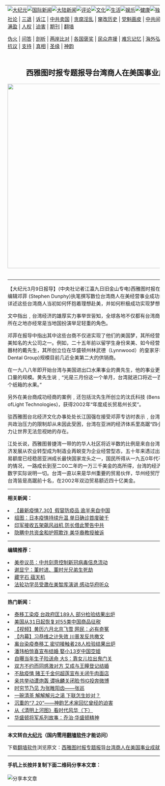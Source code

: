 <a name="1" id="1" target="_blank"></a><span id="1"></span>
<table align=center border="0"><tr><td colspan="2" VALIGN=TOP><a href="https://github.com/oeojha307/djy/blob/master/gb/nsc413.md#1"><img src="https://raw.githubusercontent.com/oeojha307/www/master/t/djy/1.jpg" title="大纪元"></a><a href="https://github.com/oeojha307/djy/blob/master/gb/n24hr.md#1"><img src="https://raw.githubusercontent.com/oeojha307/www/master/t/djy/3.jpg" title="国际新闻"></a><a href="https://github.com/oeojha307/djy/blob/master/gb/nsc413.md#1"><img src="https://raw.githubusercontent.com/oeojha307/www/master/t/djy/4.jpg" title="大陆新闻"></a><a href="https://github.com/oeojha307/djy/blob/master/gb/news392.md#1"><img src="https://raw.githubusercontent.com/oeojha307/www/master/t/djy/5.jpg" title="评论"></a><a href="https://github.com/oeojha307/djy/blob/master/gb/news2007.md#1"><img src="https://raw.githubusercontent.com/oeojha307/www/master/t/djy/6.jpg" title="文化"></a><a href="https://github.com/oeojha307/djy/blob/master/gb/news2008.md#1"><img src="https://raw.githubusercontent.com/oeojha307/www/master/t/djy/7.jpg" title="生活"></a><a href="https://github.com/oeojha307/djy/blob/master/gb/ncyule.md#1"><img src="https://raw.githubusercontent.com/oeojha307/www/master/t/djy/8.jpg" title="娱乐"></a><a href="https://github.com/oeojha307/djy/blob/master/gb/nsc1002.md#1"><img src="https://raw.githubusercontent.com/oeojha307/www/master/t/djy/9.jpg" title="健康"><a href="https://github.com/oeojha307/djy/blob/master/gb/nf6092.md#1"><img src="https://raw.githubusercontent.com/oeojha307/www/master/t/djy/10a.jpg" title="独家"></a><a href="https://github.com/oeojha307/djy/blob/master/gb/nf4514.md#1"><img src="https://raw.githubusercontent.com/oeojha307/www/master/t/djy/12a.jpg" title="头条"></a></td></tr>
<tr><td colspan="2" VALIGN=TOP><a target="_blank" href="https://github.com/oeojha307/djy/blob/master/gb/9p.md#1">社论</a> | <a target="_blank" href="https://github.com/oeojha307/djy/blob/master/gb/nf5657.md#1">三退</a> | <a target="_blank" href="https://github.com/oeojha307/djy/blob/master/gb/nf6124.md#1">诉江</a> | <a target="_blank" href="https://github.com/oeojha307/djy/blob/master/gb/nf1176117.md#1">中共卖国</a> | <a target="_blank" href="https://github.com/oeojha307/djy/blob/master/gb/nf5773.md#1">贪腐淫乱</a> | <a target="_blank" href="https://github.com/oeojha307/djy/blob/master/gb/nf1176115.md#1">窜改历史</a> | <a target="_blank" href="https://github.com/oeojha307/djy/blob/master/gb/nf1176107.md#1">党魁画皮</a> | <a target="_blank" href="https://github.com/oeojha307/djy/blob/master/gb/nf1320400.md#1">中共间谍</a> | <a target="_blank" href="https://github.com/oeojha307/djy/blob/master/gb/nf1176114.md#1">破坏传统</a> | <a target="_blank" href="https://github.com/oeojha307/ntdtv/blob/master/gb/prog447_1.md#1">恶贯满盈</a> | <a target="_blank" href="https://github.com/oeojha307/djy/blob/master/gb/ncid278.md#1">人权</a> | <a target="_blank" href="https://github.com/oeojha307/djy/blob/master/gb/nf1176111.md#1">迫害</a> | <a target="_blank" href="https://gitlab.com/szzdlab/mh-qikan/blob/master/README.md#1">期刊</a> | <a target="_blank" href="https://github.com/oeojha307/www/blob/master/README.md?zsrh#8">翻墙</a></p><p><a target="_blank" href="https://github.com/oeojha307/djy/blob/master/gb/nf5562.md#1">伪火</a> | <a target="_blank" href="https://github.com/oeojha307/djy/blob/master/gb/nf4378.md#1">问答</a> | <a target="_blank" href="https://github.com/oeojha307/djy/blob/master/gb/nf5792.md#1">剖析</a> | <a target="_blank" href="https://github.com/oeojha307/djy/blob/master/gb/nf5735.md#1">两岸比对</a> | <a target="_blank" href="https://github.com/oeojha307/djy/blob/master/gb/nf6119.md#1">各国褒奖</a> | <a target="_blank" href="https://github.com/oeojha307/djy/blob/master/gb/nf6120.md#1">民众声援</a> | <a target="_blank" href="https://github.com/oeojha307/djy/blob/master/gb/nf1188594.md#1">难忘记忆</a> | <a target="_blank" href="https://github.com/oeojha307/djy/blob/master/gb/nf3180.md#1">海外弘传</a> | <a target="_blank" href="https://github.com/oeojha307/djy/blob/master/gb/nf5410.md#1">万人上访</a> | <a target="_blank" href="https://github.com/oeojha307/ntdtv/blob/master/gb/prog1530_1.md#1">和平抗议</a> | <a target="_blank" href="https://github.com/oeojha307/djy/blob/master/gb/nf4386.md#1">支持</a> | <a target="_blank" href="https://github.com/oeojha307/djy/blob/master/gb/nf4389.md#1">真相</a> | <a target="_blank" href="https://github.com/oeojha307/djy/blob/master/gb/nf5790.md#1">圣缘</a> | <a target="_blank" href="https://github.com/oeojha307/djy/blob/master/gb/nf4786.md#1">神韵</a></td></tr>
<tr><td VALIGN=TOP width="626"><h2 align=center>西雅图时报专题报导台湾商人在美国事业成就</h2>
<img width="600" src="https://i.epochtimes.com/assets/uploads/2020/06/0516_12-320x200.jpg" />
<h6></h6>
<hr>
	<p>【大纪元3月9日报导】(中央社记者江瀛九日旧金山专电)西雅图时报在经济版刊出由编辑邓菲 (Stephen Dunphy)执笔撰写数位台湾商人在美经营事业成功的报导，内容详述这些台湾商人当初如何怀抱着理想赴美，并如何积极成功实现梦想的历程。</p>
<p>文中指出﹐台湾经济的雄厚实力事举世皆知，全球各地不仅都有台湾商人的足迹，其所在之地亦经常是当地国扮演举足轻重的角色。</p>
<p>邓菲在报导中指出其中这些台商不仅进实现了他们的美国梦，其所经营的事业亦是全美知名的大公司之一。例如，二十五年前以留学生身份来美、如今经营牙医诊所设备器材的戴先生，其所创立位在华盛顿州林武德（Lynnwood）的皇家牙科集团 (Royal Dental Group)规模目前几近全美第二大的供销商。</p>
<p>在一九八八年即开始台湾与美国进出口水果事业的黄先生，他的事业更有两百货柜出口量的规模。黄先生说﹐“光是三月份这一个单月，台湾就进口将近一百三十七万九千个纸箱的水果。”</p>
<p>另外在美台商成功经商的案例﹐还包括沈先生所创立的沈氏科技 (Benson Shen ofLight Technologies)，获得2002年“年度成长贸易州长奖”。</p>
<p>驻西雅图台北经济文化办事处处长江国强在接受邓菲专访时表示﹐台湾虽受到外在中共政治压力的限制却从未因此受困，台湾在亚洲的经济体系里高踞“四小虎”的经济实力让世界无法忽视她的存在。</p>
<p>江处长说，西雅图普捷湾一带的的华人社区将近半数的比例是来自台湾，过去台湾经济发展从农业转型成为制造业再蜕变为企业经营型态，五十年来透过出口贸易所得贸易额度已经稳居亚洲成长最快国家龙头之一，国民所得从一九五0年代不到二百美金的情况，一路成长到至二00二年的一万三千美金的高所得，台湾的经济实力已经透过数字实际说明一切。台湾一直以来是华州重要的贸易伙伴，华州经贸厅每年统计排名台湾皆是高踞前十名，在2002年双边贸易额近四十亿美金。</p>
	
<hr>


<strong>相关新闻：</strong>
<li><a href="https://github.com/oeojha307/djy/blob/master/gb/20/7/30/n12293630.md#1">【最新疫情7.30】假冒防疫品 逾半来自中国</a></li>
<li><a href="https://github.com/oeojha307/djy/blob/master/gb/20/7/29/n12291534.md#1">组图：日本疫情持续升温 单日确诊首度破千</a></li>
<li><a href="https://github.com/oeojha307/djy/blob/master/gb/20/7/30/n12293758.md#1">印军接收五架飙风战机 防长借此警告中共</a></li>
<li><a href="https://github.com/oeojha307/djy/blob/master/gb/20/7/29/n12293408.md#1">隐瞒中共资金和护照欺诈 美华裔教授被诉</a></li>
<hr>


<strong>编辑推荐：</strong>
<li><a href="https://github.com/onzhi266/djy/blob/master/gb/20/2/22/n11887949.md#1">美参议员：中共刻意控制新冠病毒信息流动</a></li>
<li><a href="https://github.com/tsiac2612/djy/blob/master/gb/18/11/30/n10882697.md#1" target="_blank">谢显宁：董时进、董时光兄弟生死劫</a></li><li><a href="https://github.com/oeojha307/djy/blob/master/gb/14/6/9/n4173977.md?dfh#1" target="_blank">藏字石 蕴天机</a></li><li><a href="https://github.com/tsiac2612/djy/blob/master/gb/19/10/4/n11569061.md#1" target="_blank">法轮功学员受邀在美智库演讲 感动华府听众</a></li>
<hr>

<strong>热门新闻：</strong>
<li><a href="https://github.com/oeojha307/djy/blob/master/gb/20/7/28/n12288825.md#1">泰移工染疫 台政府匡189人 部分检验结果出炉</a></li>
<li><a href="https://github.com/oeojha307/djy/blob/master/gb/20/7/28/n12290545.md#1">美国从31日起恢复对55类中国商品征税</a></li>
<li><a href="https://github.com/oeojha307/djy/blob/master/gb/20/7/29/n12291106.md#1">【视频】黄历六月北京飞雪 网民：必有奇冤</a></li>
<li><a href="https://github.com/oeojha307/djy/blob/master/gb/20/7/24/n12280824.md#1">【内幕】习恭维之计失效 川普发反共檄文</a></li>
<li><a href="https://github.com/oeojha307/djy/blob/master/gb/20/7/28/n12288937.md#1">离台染疫泰移工 密切接触者28人检验结果出炉</a></li>
<li><a href="https://github.com/oeojha307/djy/blob/master/gb/20/7/27/n12286850.md#1">潘玮柏惊喜宣布结婚 娶小13岁中国空姐</a></li>
<li><a href="https://github.com/oeojha307/djy/blob/master/gb/20/7/27/n12287645.md#1">自曝当年生子险送命 大S：靠女儿拉出鬼门关</a></li>
<li><a href="https://github.com/oeojha307/djy/blob/master/gb/20/7/28/n12289207.md#1">双方不约而同感激对方 艾成与王瞳登记结婚</a></li>
<li><a href="https://github.com/oeojha307/djy/blob/master/gb/20/7/27/n12287781.md#1">不敌疫情 赌王千金何超莲宣布关闭牛肉面店</a></li>
<li><a href="https://github.com/oeojha307/djy/blob/master/gb/20/7/28/n12290343.md#1">亲共举动遭炮轰 谭咏麟关闭脸书IG投奔微博</a></li>
<li><a href="https://github.com/oeojha307/djy/blob/master/gb/9/12/8/n2747593.md#1">时穷节乃见  为张睢阳齿——张巡</a></li>
<li><a href="https://github.com/oeojha307/djy/blob/master/gb/15/12/5/n4589242.md#1">一碗清茶 解解解元之渴  下联怎生妙对？</a></li>
<li><a href="https://github.com/oeojha307/djy/blob/master/gb/20/7/28/n12288658.md#1">沉重的“7.20”——神韵艺术家回忆曾经的迫害</a></li>
<li><a href="https://github.com/oeojha307/djy/blob/master/gb/9/4/4/n2484963.md#1">从《清明上河图》看时代风华（下）</a></li>
<li><a href="https://github.com/oeojha307/djy/blob/master/gb/20/7/16/n12261035.md#1">华盛顿将军系列故事：乔治·华盛顿精神</a></li>
<hr>

<strong>本文转自<a href="https://www.epochtimes.com">大纪元</a>（国内需用<a href="https://github.com/oeojha307/www/blob/master/README.md#8">翻墙软件</a>才能访问）</strong><p>下载<a href="https://github.com/oeojha307/www/blob/master/README.md#8">翻墙软件</a>浏览原文：<a href="https://www.epochtimes.com/gb/4/3/10/n482363.htm">西雅图时报专题报导台湾商人在美国事业成就</a></p><hr>

<strong>手机上长按并复制下面二维码分享本文章：</strong><br><br><img src="http://d1p1.ip.zn2.us/v.php?action=qrcode&url=https://github.com/oeojha307/djy/blob/master/gb/4/3/10/n482363.md%231" title="分享本文章"></td><td VALIGN=TOP><a href="https://github.com/oeojha307/djy/blob/master/gb/16/1/21/n4622075.md?dfh#1" target="_blank"><img src="https://raw.githubusercontent.com/oeojha307/djy/master/gb/300/wei-f1.jpg" title="中共的伪火骗局"  alt="中共的伪火骗局"></a><br><a href="https://github.com/oeojha307/www/blob/master/README.md?dfh#9" target="_blank"><img src="https://raw.githubusercontent.com/oeojha307/djy/master/gb/300/yong-h.jpg" title="永恒的见证"  alt="永恒的见证"></a><br><a href="https://github.com/oeojha307/djy/blob/master/gb/13/9/29/n3974789.md?dfh#1" target="_blank"><img src="https://raw.githubusercontent.com/oeojha307/djy/master/gb/300/shang-lnz.jpg" title="善良女子被中共投男牢"  alt="善良女子被中共投男牢"></a><br><a href="https://github.com/oeojha307/djy/blob/master/gb/16/3/16/n4663449.md?dfh#1" target="_blank"><img src="https://raw.githubusercontent.com/oeojha307/djy/master/gb/300/huo-z3.jpg" title="警卫目击活摘器官"  alt="警卫目击活摘器官"></a><br><a href="https://github.com/oeojha307/djy/blob/master/gb/16/8/7/n8177641.md?dfh#1" target="_blank"><img src="https://raw.githubusercontent.com/oeojha307/djy/master/gb/300/huo-z4.jpg" title="证人描述活摘恐怖"  alt="证人描述活摘恐怖"></a><br><a href="https://github.com/oeojha307/djy/blob/master/gb/10/4/19/n2881569.md?dfh#1" target="_blank"><img src="https://raw.githubusercontent.com/oeojha307/djy/master/gb/300/huo-z1.jpg" title="揭开活摘器官黑幕"  alt="揭开活摘器官黑幕"></a><br><a href="https://github.com/oeojha307/djy/blob/master/gb/10/11/7/n3077476.md?dfh#1" target="_blank"><img src="https://raw.githubusercontent.com/oeojha307/djy/master/gb/300/ma-ks.jpg" title="马克思的成魔之路"  alt="马克思的成魔之路"></a><br><a href="https://github.com/oeojha307/djy/blob/master/gb/14/6/9/n4173977.md?dfh#1" target="_blank"><img src="https://raw.githubusercontent.com/oeojha307/djy/master/gb/300/chang-zs.jpg" title="藏字石 蕴天机"  alt="藏字石 蕴天机"></a><br><a href="https://github.com/oeojha307/djy/blob/master/gb/18/5/10/n10381511.md?dfh#1" target="_blank"><img src="https://raw.githubusercontent.com/oeojha307/djy/master/gb/300/st1.jpg" title="关注3亿人三退"  alt="关注3亿人三退"></a><br><a href="https://github.com/oeojha307/djy/blob/master/gb/18/3/21/n10237682.md?dfh#1" target="_blank"><img src="https://raw.githubusercontent.com/oeojha307/djy/master/gb/300/jie-t.jpg" title="解体中共复兴中华"  alt="解体中共复兴中华"></a><br><a href="https://github.com/oeojha307/djy/blob/master/gb/9/2/9/n2422991.md?dfh#1" target="_blank"><img src="https://raw.githubusercontent.com/oeojha307/djy/master/gb/300/gao-zs.jpg" title="中共迫害良心律师"  alt="中共迫害良心律师"></a><br><a href="https://github.com/oeojha307/djy/blob/master/gb/18/12/9/n10900044.md?dfh#1" target="_blank"><img src="https://raw.githubusercontent.com/oeojha307/djy/master/gb/300/sj1.jpg" title="303万人举报江泽民"  alt="303万人举报江泽民"></a><br><a href="https://github.com/oeojha307/djy/blob/master/gb/18/8/28/n10672014.md?dfh#1" target="_blank"><img src="https://raw.githubusercontent.com/oeojha307/djy/master/gb/300/sj2.jpg" title="这些官员为何起诉江泽民"  alt="这些官员为何起诉江泽民"></a><br><a href="https://github.com/oeojha307/djy/blob/master/gb/8/12/18/n2367165.md?dfh#1" target="_blank"><img src="https://raw.githubusercontent.com/oeojha307/djy/master/gb/300/liangan.jpg" title="海峡两岸的强烈对比"  alt="海峡两岸的强烈对比"></a><br><a href="https://github.com/oeojha307/djy/blob/master/gb/15/12/10/n4593139.md?dfh#1" target="_blank"><img src="https://raw.githubusercontent.com/oeojha307/djy/master/gb/300/jia-ndzl.jpg" title="加拿大总理的贺信"  alt="加拿大总理的贺信"></a><br><a href="https://github.com/oeojha307/djy/blob/master/gb/11/6/17/n3289382.md?dfh#1" target="_blank"><img src="https://raw.githubusercontent.com/oeojha307/djy/master/gb/300/xiao-wd.jpg" title="探寻真相兼听则明"  alt="探寻真相兼听则明"></a><br><a href="https://github.com/oeojha307/djy/blob/master/gb/18/10/27/n10812623.md?dfh#1" target="_blank"><img src="https://raw.githubusercontent.com/oeojha307/djy/master/gb/300/yindu.jpg" title="印度媒体报道东方"  alt="印度媒体报道东方"></a><br><a href="https://github.com/oeojha307/djy/blob/master/gb/18/6/9/n10469652.md?dfh#1" target="_blank"><img src="https://raw.githubusercontent.com/oeojha307/djy/master/gb/300/xie-j.jpg" title="不一样的海外校园"  alt="不一样的海外校园"></a><br><a href="https://github.com/oeojha307/djy/blob/master/gb/7/4/5/n1669415.md?dfh#1" target="_blank"><img src="https://raw.githubusercontent.com/oeojha307/djy/master/gb/300/li-up.jpg" title="从大师到徒弟的传奇"  alt="从大师到徒弟的传奇"></a><br><a href="https://github.com/oeojha307/djy/blob/master/gb/17/5/26/n9191512.md?dfh#1" target="_blank"><img src="https://raw.githubusercontent.com/oeojha307/djy/master/gb/300/zfl2.jpg" title="亿万人与东方一本奇书"  alt="亿万人与东方一本奇书"></a><br><a href="https://github.com/oeojha307/djy/blob/master/gb/13/11/27/n4020290.md?dfh#1" target="_blank"><img src="https://raw.githubusercontent.com/oeojha307/djy/master/gb/300/zhen-h.jpg" title="大陆见不到的震撼场面"  alt="大陆见不到的震撼场面"></a><br><a href="https://github.com/oeojha307/djy/blob/master/gb/15/7/17/n4482910.md?dfh#1" target="_blank"><img src="https://raw.githubusercontent.com/oeojha307/djy/master/gb/300/dalu-sk.jpg" title="人心向善 大陆当初盛况"  alt="人心向善 大陆当初盛况"></a><br><a href="https://github.com/oeojha307/djy/blob/master/gb/19/1/5/n10955468.md?dfh#1" target="_blank"><img src="https://raw.githubusercontent.com/oeojha307/djy/master/gb/300/zfl1.jpg" title="追寻真理 这书讲什么"  alt="追寻真理 这书讲什么"></a><br><a href="https://github.com/oeojha307/www/blob/master/README.md?dfh#1" target="_blank"><img src="https://raw.githubusercontent.com/oeojha307/djy/master/gb/300/fq1.jpg" title="下载免费翻墙软件"  alt="下载免费翻墙软件"></a><br></td></tr></table>
